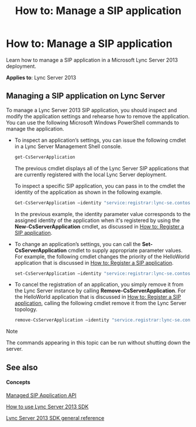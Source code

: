 ﻿---
title: 'How to: Manage a SIP application'
TOCTitle: 'How to: Manage a SIP application'
ms:assetid: f82cabc4-119d-4d54-a87c-798be642c305
ms:mtpsurl: https://msdn.microsoft.com/library/Dn439087(v=office.15)
ms:contentKeyID: 57096670
ms.date: 07/24/2014
mtps_version: v=office.15
dev_langs:
- powershell
---

# How to: Manage a SIP application

Learn how to manage a SIP application in a Microsoft Lync Server 2013 deployment.


**Applies to**: Lync Server 2013

## Managing a SIP application on Lync Server

To manage a Lync Server 2013 SIP application, you should inspect and modify the application settings and rehearse how to remove the application. You can use the following Microsoft Windows PowerShell commands to manage the application.

  - To inspect an application’s settings, you can issue the following cmdlet in a Lync Server Management Shell console.
    
    ``` powershell
    get-CsServerApplication
    ```
    
    The previous cmdlet displays all of the Lync Server SIP applications that are currently registered with the local Lync Server deployment.
    
    To inspect a specific SIP application, you can pass in to the cmdlet the identity of the application as shown in the following example.
    
    ``` powershell
    Get-CsServerApplication –identity "service:registrar:lync-se.contoso.com/HelloWorld"
    ```
    
    In the previous example, the identity parameter value corresponds to the assigned identity of the application when it's registered by using the **New-CsServerApplication** cmdlet, as discussed in [How to: Register a SIP application](how-to-register-a-sip-application.md).

  - To change an application’s settings, you can call the **Set-CsServerApplication** cmdlet to supply appropriate parameter values. For example, the following cmdlet changes the priority of the HelloWorld application that is discussed in [How to: Register a SIP application](how-to-register-a-sip-application.md).
    
    ``` powershell
    set-CsServerApplication –identity "service:registrar:lync-se.contoso.com/HelloWorld" –priority 7
    ```

  - To cancel the registration of an application, you simply remove it from the Lync Server instance by calling **Remove-CsServerApplication**. For the HelloWorld application that is discussed in [How to: Register a SIP application](how-to-register-a-sip-application.md), calling the following cmdlet remove it from the Lync Server topology.
    
    ``` powershell
    remove-CsServerApplication –identity "service.registrar:lync-se.contoso.com/HelloWorld"
    ```


> [!NOTE]
> <P>The commands appearing in this topic can be run without shutting down the server.</P>



## See also

#### Concepts

[Managed SIP Application API](managed-sip-application-api.md)

[How to use Lync Server 2013 SDK](how-to-use-lync-server-2013-sdk.md)

[Lync Server 2013 SDK general reference](lync-server-2013-sdk-general-reference.md)

